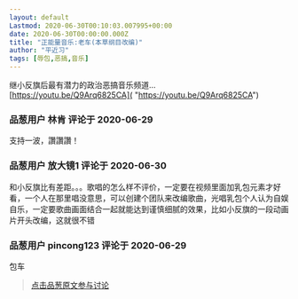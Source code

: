 ```yaml
---
layout: default
Lastmod: 2020-06-30T00:10:03.007995+00:00
date: 2020-06-30T00:00:00.000Z
title: "正能量音乐:老车(本草纲目改编)"
author: "平近习"
tags: [辱包,恶搞,音乐]
---
```


继小反旗后最有潜力的政治恶搞音乐频道…  
[https://youtu.be/Q9Arq6825CA]( "https://youtu.be/Q9Arq6825CA")

            
### 品葱用户 **林肯** 评论于 2020-06-29
        
支持一波，讚讚讚！
        


            
### 品葱用户 **放大镜1** 评论于 2020-06-30
        
和小反旗比有差距。。。歌唱的怎么样不评价，一定要在视频里面加乳包元素才好看，一个人在那里唱没意思，可以创建个团队来改编歌曲，光唱乳包个人认为自娱自乐，一定要歌曲画面结合一起就能达到谨慎细腻的效果，比如小反旗的一段动画片开头改编，这就很不错
        


            
### 品葱用户 **pincong123** 评论于 2020-06-29
        
包车
        






> [点击品葱原文参与讨论](https://pincong.rocks/video/2441)

